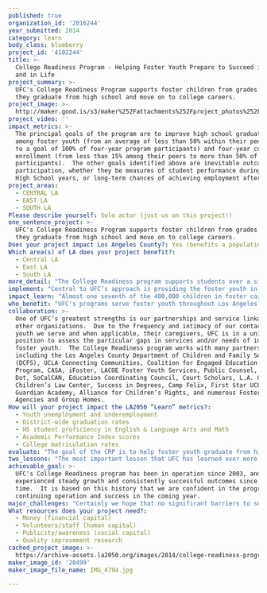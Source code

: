 ```yaml
---
published: true
organization_id: '2016244'
year_submitted: 2014
category: learn
body_class: blueberry
project_id: '4102244'
title: >-
  College Readiness Program - Helping Foster Youth Prepare to Succeed in College
  and in Life
project_summary: >-
  UFC's College Readiness Program supports foster children from grades 7-12 so
  they graduate from high school and move on to college careers.
project_image: >-
  http://maker.good.is/s3/maker%252Fattachments%252Fproject_photos%252Fimages%252F20499%252Fdisplay%252FIMG_4794.jpg=c570x385
project_video: ''
impact_metrics: >-
  The principal goals of the program are to improve high school graduation rates
  among foster youth (from an average of less than 50% within their peer group
  to a goal of 100% of four-year program participants) and four-year college
  enrollment (from less than 15% among their peers to more than 50% of program
  participants).  The other goals identified above are inevitable outcomes of
  participation, whether they be measures of student performance during their
  High School years, or long-term chances of achieving employment after.
project_areas:
  - CENTRAL LA
  - EAST LA
  - SOUTH LA
Please describe yourself: Solo actor (just us on this project!)
one_sentence_project: >-
  UFC's College Readiness Program supports foster children from grades 7-12 so
  they graduate from high school and move on to college careers.
Does your project impact Los Angeles County?: Yes (benefits a population of LA County)
Which area(s) of LA does your project benefit?:
  - Central LA
  - East LA
  - South LA
more_detail: "The College Readiness program supports students over a six-year period, from seventh through 12th grades.  Through one-on-one support and a variety of workshops and other activities, participation in the program helps students to complete their high-school degree,graduate four year college eligible, and apply to college. \r\n\r\nAmong students who will have been involved in the Readiness program for four years or more, we project that 100% will earn a high school diploma and 85% go on to attend a four year university (50%) or community college (35%).  By helping them to attain a degree, we can set the youth we serve on a path to lifelong success."
implement: "Central to UFC’s approach is providing the foster youth in our programs with long-term relationships with UFC staff members, who serve as the source of consistent support that many foster youth lack in their lives.  Counselors act as mentors and advisors to each student, and also encourage the youth to advocate for themselves. This support extends to caregivers as well, who benefit from workshops and activities focused on creating a college-bound atmosphere in their home. \r\n Counselors follow participants through whatever home and school placement changes they may experience.  As the average California foster youth experiences at least three placement changes during their time in foster care, this component is key to their success.  Program activities include:\r\nAcademic Preparation\r\nStudents attend monthly weekend workshops that provide the essential information to create a clear path to college.  Counselors work with students to help them set academic and personal goals and create an academic plan to meet those goals. Students are provided with supplemental services that may include tutoring, SAT preparation, and referrals to other services.  \r\nEducational Advocacy\r\nCounselors work with youth to provide educational advocacy in areas surrounding IEPs, TILPs and TDMs in addition to coordinating access to support services with CSWs.\r\nWorkshops & College Tours\r\nThrough workshops and tours of local college campuses, students explore college and career options, develop cultural awareness and enhance their academic skills.  In addition, monthly workshops support eligible seniors in the program as they apply to colleges, and to assist them in making application for financial aid.  \r\nEnrichment Activities\r\nA host of summer programs and unique activities are offered to the youth to support their personal development and expose them to career opportunities.\r\nFor the coming year, CRP has begun creating and implementing two new initiatives: an Alternate Track for to prepare non-four-year college bound students for success through a year-long workshop series, college visits and specialized services; and a six-month extension of services for all CRP graduates - including access to the usual services e.g. tutoring, as well as one-on-one support in the preparation of personal transition plans. "
impact_learn: "Almost one seventh of the 400,000 children in foster care in the US reside in the state of California, and one third of those are in Los Angeles County (AFCARS and CCWIP, 2012). Over 8,000 of the 18,700 children in care in Los Angeles County are between the ages of 11 and 21 (CCWIP, 2012), and it is these children and youth whose futures UFC seeks to improve through its programs. Compared with their peers in the general population, foster youth experience poor outcomes in a number of areas of their life. When foster youth leave care, they are on their own with little to no support system to help them navigate the difficult path to adulthood. The informal safety net built by familial bonds that so many of us take for granted does not exist for many former foster youth. There is no grace period and no safe place to return when things do not go as planned. As a result, foster youth are perhaps one of the most vulnerable populations in our communities. The statistics, especially those related to educational attainment, show that the majority of Los Angeles County foster youth exiting care will not become successfully independent as adults:\r\n•\tOnly about one half of students in foster care pass California’s high school exit exam in grade 10, compared to 76% of all 10th graders \r\n•\tHigh school students in foster care in California have the highest dropout rate at 8%, compared to 3 to 5% for other at-risk student subgroups\r\n•\tThe high school graduation rate for students in foster care in California is lower, at 58%, than other at-risk student subgroups, whose rates range from 60 to 79%\r\n•\tIn Los Angeles, less than half of foster youth enroll in community college, and in one study, only 2% of these received Associate’s degrees and 2% met criteria for transfer to a four-year program in the University of California or California State University systems \r\nThe perpetuation of these poor educational outcomes for foster youth results in (1) the personal potential of thousands of individuals going unrealized; (2) great stores of energy, experience, and talent that could benefit our communities, going untapped; and (3) many of these individuals using disproportionate amounts of public services, either through welfare assistance or incarceration. UFC’s model interventions have proven that a relatively small, well-timed investment in foster youth can unlock the potential of this vulnerable population to become an invaluable asset to our communities.\r\n\r\n"
who_benefit: "UFC's programs serve foster youth throughout Los Angeles County.  We currently serve approximately 1,300 foster children and youth annually, including 500 individuals in the Readiness program. The CRP is open to any student in Los Angeles County foster care interested in taking advantage of the services UFC has to offer and is not enrolled in a Special Day Class.  New students are recruited in grades seven through nine to ensure the possibility of at least four years of participation.  Students are referred by DCFS social workers, advocates, partner schools, or siblings of CRP students.\r\n\r\nOf CRP program participants:\r\n\r\n•\t58% are female and 42% are male;\r\n•\t44% are African American, 42% Hispanic, 2% Caucasian, 1% Asian, 2% Bi Racial, and 9% Other/NA; and\r\n•\t61% are in high school and 39% are in middle school. \r\n"
collaboration: >-
  One of UFC’s greatest strengths is our partnerships and service linkage with
  other organizations.  Due to the frequency and intimacy of our contact with
  youth we serve and when applicable, their caregivers, UFC is in a unique
  position to assess the particular gaps in services and/or needs of individual
  foster youth.  The College Readiness program works with many partners,
  including the Los Angeles County Department of Children and Family Services
  (DCFS), UCLA Connecting Communities, Coalition for Engaged Education’s Forward
  Program, CASA, iFoster, LACOE Foster Youth Services, Public Counsel, Green
  Dot, SoCalCAN, Education Coordinating Council, Court Scholars, L.A. Compact,
  Children’s Law Center, Success in Degrees, Camp Felix, First Star UCLA Bruin
  Guardian Academy, Alliance for Children’s Rights, and numerous Foster Family
  Agencies and Group Homes.
How will your project impact the LA2050 “Learn” metrics?:
  - Youth unemployment and underemployment
  - District-wide graduation rates
  - HS student proficiency in English & Language Arts and Math
  - Academic Performance Index scores
  - College matriculation rates
evaluate: "The goal of the CRP is to help foster youth graduate from high school four-year college eligible.  UFC’s Education programs have clear quantitative goals, against which progress is continually measured.  Target outcomes for the College Readiness Program include the following:\r\n•\t95% will earn a high school diploma\r\n•\t85% will go to college\r\n-\t50% will matriculate directly to a four-year college\r\n-\t35% will attend community college\r\nUFC has also identified the following major milestones that indicate progress toward the goal of graduating ready to succeed at a four-year college:  (1) students are maintaining stability in their foster care and school placements; (2) students are completing their A-G courses; (3) students are participating consistently in the program and seeking Counselor input; (4) students pass the CAHSEE;  (5) students are graduating from high school; (6) students apply to a variety of colleges; (7) students are accepted to a four-year university or college.  UFC College Counselors use our Social Solutions Effort to Outcomes (ETO) database to record all programmatic information, including progress on milestones.\r\nIn addition to educational attainment, UFC seeks to improve participants’ overall social and emotional well-being. For all of UFC’s programs, we have identified three critical areas of emotional stability that we want to improve in the youth we serve: resilience, self-esteem, and depression. We will measure changes in these domains using validated and reliable psychometric assessments. Specifically, we will use the 10-item Connor-Davidson Resilience Scale to measure increases in resilience; the Rosenberg Self-Esteem Scale to measure increases in self-esteem; and the Patient Health Questionnaire to measure decreases in depression. We will administer these assessments at program intake and then on an annual basis thereafter until program exit to measure change over time. Because the indicator of emotional stability is a new area of measurement for UFC, we have not yet established a target of the number and percentage of youth with improved emotional stability. However, once we capture baseline information and/or have at least one year of data, we will likely set and adjust targets accordingly. We hope to begin implementing the emotional stability assessments, at least as a pilot, during the 2014-15 academic year.\r\n"
two_lessons: "The most important lesson that UFC has learned over more than 30 years service to foster youth in our community is that stable, consistent, long-term relationships are key to successful outcomes.  \r\n\r\nThe second, which forms the basis of our approach, is that four-year college attendance and achievement of the bachelor's degree are uniquely effective in assuring foster youth emerge as successful, independent adults."
achievable_goal: >-
  UFC's College Readiness program has been in operation since 2003, and has
  experienced steady growth and consistently successful outcomes since that
  time.  It is based on this history that we are confident in the program's
  continuing operation and success in the coming year.
major_challenges: "Certainly we hope that no significant barriers to successful implementation will arise, while we prepare for any number of potential problems.  In early 2014, for example, we noted that new student enrollment in the program was not at a pace to allow us to reach our goal for number of students served.  We addressed the issue by increasing our outreach efforts, simplifying the application process, and other measures that resulted in significantly improved recruitment numbers in the second half of the 2013-2014 year, allowing us to reach our target service numbers.  Always, we like all nonprofit organizations face resource challenges which, as noted below, we are addressing by intensifying our search for new sources of funding and by diversifying our fundraising initiatives.\r\nFinally, during the past year we have been working to refine the range of data we collect on program participants and their outcomes.  This effort will allow us to better identify barriers to student success and implement program modifications that target those areas."
What resources does your project need?:
  - Money (financial capital)
  - Volunteers/staff (human capital)
  - Publicity/awareness (social capital)
  - Quality improvement research
cached_project_image: >-
  https://archive-assets.la2050.org/images/2014/college-readiness-program-helping-foster-youth-prepare-to-succeed-in-college-and-in-life/maker.good.is/s3/maker%252Fattachments%252Fproject_photos%252Fimages%252F20499%252Fdisplay%252FIMG_4794.jpg=c570x385.jpg
maker_image_id: '20499'
maker_image_file_name: IMG_4794.jpg

---
```


